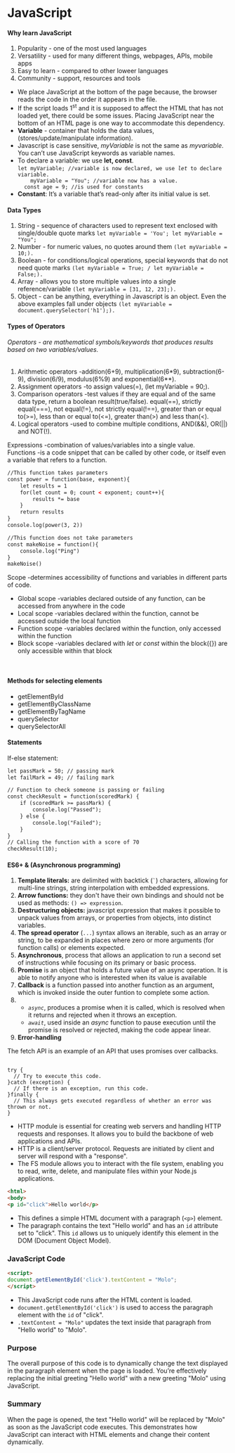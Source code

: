 # JavaScript
<h4>Why learn JavaScript</h4>
<ol>
  <li>Popularity - one of the most used languages</li>
  <li>Versatility - used for many different things, webpages, APIs, mobile apps</li>
  <li>Easy to learn - compared to other loweer languages</li>
  <li>Community - support, resources and tools</li>
</ol>
<ul>
  <li>We place JavaScript at the bottom of the page because, the browser reads the code in the order it appears in the file.</li>
  <li>If the script loads 1<sup>st</sup> and it is supposed to affect the HTML that has not loaded yet, there could be some issues. Placing JavaScript near the bottom of       an HTML page is one way to accommodate this dependency.</li>
  <li><strong>Variable</strong> - container that holds the data values, (stores/update/manipulate information).</li>
  <li>Javascript is case sensitive, <em>myVariable</em> is not the same as <em>myvariable</em>. You can’t use JavaScript keywords as variable names.</li>
  <li>To declare a variable: we use <b>let, const</b>.<br>
  <code>let myVariable; //variable is now declared, we use <em>let</em> to declare viariable.
    myVariable = "You"; //variable now has a value.
  const age = 9; //is used for constants</code>
  </li>
  <li><b>Constant</b>: It’s a variable that’s read-only after its initial value is set.</li>
</ul>

<h4>Data Types</h4>
<ol>
  <li>String - sequence of characters used to represent text enclosed with single/double quote marks <code>let myVariable = 'You'; let myVariable = "You";</code></li>
  <li>Number - for numeric values, no quotes around them <code>(let myVariable = 10;).</code></li>
  <li>Boolean - for conditions/logical operations, special keywords that do not need quote marks <code>(let myVariable = True; / let myVariable = False;).</code></li>
  <li>Array - allows you to store multiple values into a single reference/variable <code>(let myVariable = [31, 12, 23];).</code></li>
  <li>Object - can be anything, everything in Javascript is an object. Even the above examples fall under objects <code>(let myVariable = document.querySelector('h1');).</code></li>
</ol>

<h4>Types of Operators</h4>
<h6>Operators - are mathematical symbols/keywords that produces results based on two variables/values.</h6>
<ol>
  <li>Arithmetic operators -addition(6+9), multiplication(6*9), subtraction(6-9), division(6/9), modulus(6%9) and exponential(6**).</li>
  <li>Assignment operators -to assign values(=), (let myVariable = 90;).</li>
  <li>Comparison operators -test values if they are equal and of the same data type, return a boolean result(true/false). equal(==), strictly equal(===), not equal(!=),        not strictly equal(!==), greater than or equal to(>=), less than or equal to(<=), greater than(>) and less than(<).</li>
  <li>Logical operators -used to combine multiple conditions, AND(&&), OR(||) and NOT(!).</li>
</ol>
<p>Expressions -combination of values/variables into a single value.<br>
Functions -is a code snippet that can be called by other code, or itself even a variable that refers to a function.</p>

```html
//This function takes parameters
const power = function(base, exponent){
    let results = 1
    for(let count = 0; count < exponent; count++){
        results *= base
    }
    return results
}
console.log(power(3, 2))

//This function does not take parameters
const makeNoise = function(){
    console.log("Ping")
}
makeNoise()
```
<p>Scope -determines accessibility of functions and variables in different parts of code.</p>
<ul>
  <li>Global scope -variables declared outside of any function, can be accessed from anywhere in the code</li>
  <li>Local scope -variables declared within the function, cannot be accessed outside the local function</li>
  <li>Function scope -variables declared within the function, only accessed within the function</li>
  <li>Block scope -variables declared with <i>let</i> or <i>const</i> within the block({}) are only accessible within that block</li>
</ul><br>

<h4>Methods for selecting elements</h4>
<ul>
  <li>getElementById</li>
  <li>getElementByClassName</li>
  <li>getElementByTagName</li>
  <li>querySelector</li>
  <li>querySelectorAll</li>
</ul>

<h4>Statements</h4>
If-else statement: 

```html
let passMark = 50; // passing mark
let failMark = 49; // failing mark

// Function to check someone is passing or failing
const checkResult = function(scoredMark) {
    if (scoredMark >= passMark) {
        console.log("Passed");
    } else {
        console.log("Failed");
    }
}
// Calling the function with a score of 70
checkResult(10);
```


<h4>ES6+ & (Asynchronous programming)</h4>
<ol>
  <li><b>Template literals:</b> are delimited with backtick (<code>`</code>) characters, allowing for multi-line strings, string interpolation with embedded expressions.</li>
  <li><b>Arrow functions:</b> they don't have their own bindings and should not be used as methods: <code>() => expression</code>.</li>
  <li><b>Destructuring objects:</b> javascript expression that makes it possible to unpack values from arrays, or properties from objects, into distinct variables.</li>
  <li><b>The spread operator</b> (<code>...</code>) syntax allows an iterable, such as an array or string, to be expanded in places where zero or more arguments (for           function calls) or elements expected.</li>
  <li><b>Asynchronous</b>, process that allows an application to run a second set of instructions while focusing on its primary or basic process.</li>
  <li><b>Promise</b> is an object that holds a future value of an async operation. It is able to notify anyone who is interested when its value is available</li>
  <li><b>Callback</b> is a function passed into another function as an argument, which is invoked inside the outer funtion to complete some action.</li>
  <li>
    <ul>
      <li><code><i>async</i></code>, produces a promise when it is called, which is resolved when it returns and rejected when it throws an exception.</li>
      <li><code><i>await</i></code>, used inside an <i>async</i> function to pause execution until the promise is resolved or rejected, making the code appear linear.</li>
    </ul>
    </li>
  <li><b>Error-handling</b></li>
</ol>
<p>The fetch API is an example of an API that uses promises over callbacks. </p>
<code>
try {
  // Try to execute this code.
}catch (exception) {
  // If there is an exception, run this code.
}finally {
  // This always gets executed regardless of whether an error was thrown or not.
}
</code>

<ul>
  <li>HTTP module is essential for creating web servers and handling HTTP requests and responses. It allows you to build the backbone of web applications and APIs.</li>
  <li>HTTP is a client/server protocol. Requests are initiated by client and server will respond with a "response".</li>
  <li>The FS module allows you to interact with the file system, enabling you to read, write, delete, and manipulate files within your Node.js applications.</li>
</ul>

```html
<html>
<body>
<p id="click">Hello world</p>
```
- This defines a simple HTML document with a paragraph (`<p>`) element.
- The paragraph contains the text "Hello world" and has an `id` attribute set to "click". This `id` allows us to uniquely identify this element in the DOM (Document Object Model).

### JavaScript Code
```html
<script>
document.getElementById('click').textContent = "Molo";
</script>
```
- This JavaScript code runs after the HTML content is loaded.
- `document.getElementById('click')` is used to access the paragraph element with the `id` of "click".
- `.textContent = "Molo"` updates the text inside that paragraph from "Hello world" to "Molo".

### Purpose
The overall purpose of this code is to dynamically change the text displayed in the paragraph element when the page is loaded. You’re effectively replacing the initial greeting "Hello world" with a new greeting "Molo" using JavaScript.

### Summary
When the page is opened, the text "Hello world" will be replaced by "Molo" as soon as the JavaScript code executes. This demonstrates how JavaScript can interact with HTML elements and change their content dynamically.

